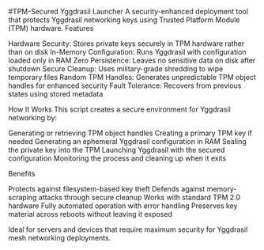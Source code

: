 #TPM-Secured Yggdrasil Launcher
A security-enhanced deployment tool that protects Yggdrasil networking keys using Trusted Platform Module (TPM) hardware.
Features

Hardware Security: Stores private keys securely in TPM hardware rather than on disk
In-Memory Configuration: Runs Yggdrasil with configuration loaded only in RAM
Zero Persistence: Leaves no sensitive data on disk after shutdown
Secure Cleanup: Uses military-grade shredding to wipe temporary files
Random TPM Handles: Generates unpredictable TPM object handles for enhanced security
Fault Tolerance: Recovers from previous states using stored metadata

How It Works
This script creates a secure environment for Yggdrasil networking by:

Generating or retrieving TPM object handles
Creating a primary TPM key if needed
Generating an ephemeral Yggdrasil configuration in RAM
Sealing the private key into the TPM
Launching Yggdrasil with the secured configuration
Monitoring the process and cleaning up when it exits

Benefits

Protects against filesystem-based key theft
Defends against memory-scraping attacks through secure cleanup
Works with standard TPM 2.0 hardware
Fully automated operation with error handling
Preserves key material across reboots without leaving it exposed

Ideal for servers and devices that require maximum security for Yggdrasil mesh networking deployments.
